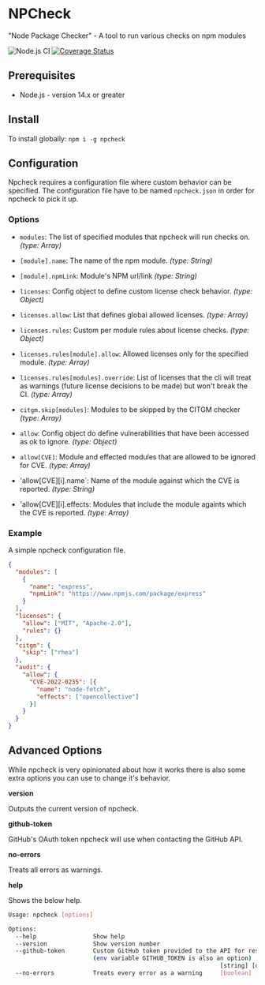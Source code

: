# NPCheck

"Node Package Checker" - A tool to run various checks on npm modules

![Node.js CI](https://github.com/nodeshift/npcheck/workflows/Node.js%20CI/badge.svg)
[![Coverage Status](https://coveralls.io/repos/github/nodeshift/npcheck/badge.svg?branch=main)](https://coveralls.io/github/nodeshift/npcheck?branch=main)

## Prerequisites

- Node.js - version 14.x or greater

## Install

To install globally: `npm i -g npcheck`

## Configuration

Npcheck requires a configuration file where custom behavior can be specified. The configuration file have to be named `npcheck.json` in order for npcheck to pick it up.

### Options

- `modules`: The list of specified modules that npcheck will run checks on. _(type: Array)_

- `[module].name`: The name of the npm module. _(type: String)_

- `[module].npmLink`: Module's NPM url/link _(type: String)_

- `licenses`: Config object to define custom license check behavior. _(type: Object)_

- `licenses.allow`: List that defines global allowed licenses. _(type: Array)_

- `licenses.rules`: Custom per module rules about license checks. _(type: Object)_

- `licenses.rules[module].allow`: Allowed licenses only for the specified module. _(type: Array)_

- `licenses.rules[modules].override`: List of licenses that the cli will treat as warnings (future license decisions to be made) but won't break the CI. _(type: Array)_

- `citgm.skip[modules]`: Modules to be skipped by the CITGM checker _(type: Array)_

- `allow`: Config object do define vulnerabilities that have been accessed as ok to ignore. _(type: Object)_

- `allow[CVE]`: Module and effected modules that are allowed to be ignored for CVE. _(type: Array)_

- 'allow[CVE][i].name`: Name of the module against which the CVE is reported. _(type: String)_

- 'allow[CVE][i].effects: Modules that include the module againts which the CVE is reported. _(type: Array)_

### Example

A simple npcheck configuration file.

```json
{
  "modules": [
    {
      "name": "express",
      "npmLink": "https://www.npmjs.com/package/express"
    }
  ],
  "licenses": {
    "allow": ["MIT", "Apache-2.0"],
    "rules": {}
  },
  "citgm": {
    "skip": ["rhea"]
  },
  "audit": {
    "allow": {
      "CVE-2022-0235": [{
        "name": "node-fetch",
        "effects": ["opencollective"]
      }]
    }
  }
}
```

## Advanced Options

While npcheck is very opinionated about how it works there is also some extra options you can use to change it's behavior.

**version**

Outputs the current version of npcheck.

**github-token**

GitHub's OAuth token npcheck will use when contacting the GitHub API.

**no-errors**

Treats all errors as warnings.

**help**

Shows the below help.

```sh
Usage: npcheck [options]

Options:
  --help                Show help                                      [boolean]
  --version             Show version number                            [boolean]
  --github-token        Custom GitHub token provided to the API for resources
                        (env variable GITHUB_TOKEN is also an option)
                                                            [string] [default: null]
  --no-errors           Treats every error as a warning     [boolean] [default: false]
```
